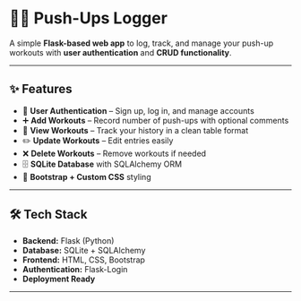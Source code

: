 # 🏋️‍♂️ Push-Ups Logger  

A simple **Flask-based web app** to log, track, and manage your push-up workouts with **user authentication** and **CRUD functionality**.  

---

## ✨ Features  

- 👤 **User Authentication** – Sign up, log in, and manage accounts  
- ➕ **Add Workouts** – Record number of push-ups with optional comments  
- 📖 **View Workouts** – Track your history in a clean table format  
- ✏️ **Update Workouts** – Edit entries easily  
- ❌ **Delete Workouts** – Remove workouts if needed  
- 🗄 **SQLite Database** with SQLAlchemy ORM  
- 🎨 **Bootstrap + Custom CSS** styling  

---

## 🛠 Tech Stack  

- **Backend:** Flask (Python)  
- **Database:** SQLite + SQLAlchemy  
- **Frontend:** HTML, CSS, Bootstrap  
- **Authentication:** Flask-Login  
- **Deployment Ready**  

---
